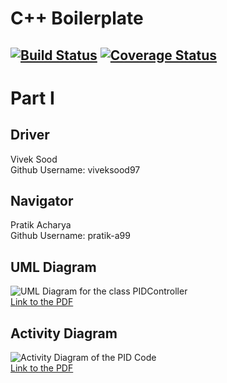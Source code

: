 # C++ Boilerplate
[![Build Status](https://app.travis-ci.com/viveksood97/cpp-boilerplate.svg?branch=master&service=github)](https://app.travis-ci.com/viveksood97/cpp-boilerplate)
[![Coverage Status](https://coveralls.io/repos/github/viveksood97/cpp-boilerplate/badge.svg?branch=master)](https://coveralls.io/github/viveksood97/cpp-boilerplate?branch=master)
---
# Part I

## Driver 
Vivek Sood \
Github Username: viveksood97


## Navigator
Pratik Acharya \
Github Username: pratik-a99 

## UML Diagram
![UML Diagram for the class PIDController](TDD_UML.png "UML") \
[Link to the PDF](https://drive.google.com/file/d/1mB3QGFGTcNCEAUvfmSz2qRmXcQdjdS70/view?usp=sharing)

## Activity Diagram
![Activity Diagram of the PID Code](TDD_activity_diagram.png "Activity Diagram") \
[Link to the PDF](https://drive.google.com/file/d/17HL5u0FMskLM-HcG4wG3E4nzX6cem7cY/view?usp=sharing)

